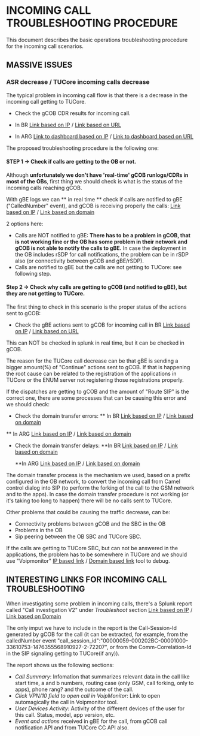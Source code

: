 # INCOMING CALL TROUBLESHOOTING PROCEDURE

This document describes the basic operations troubleshooting procedure for the incoming call scenarios.

## MASSIVE ISSUES

### ASR decrease / TUCore incoming calls decrease

The typical problem in incoming call flow is that there is a decrease in the incoming call getting to TUCore.

* Check the gCOB CDR results for incoming call.

 * In BR [Link based on IP](https://10.253.1.11/en-US/app/tugo/report?s=%2FservicesNS%2Fnobody%2Ftugo%2Fsaved%2Fsearches%2FTEEN_BR_Incoming_call_CDRs_resultcodes) / [Link based on URL](https://mia-splunk.tefcomms.com/en-US/app/tugo/report?s=%2FservicesNS%2Fnobody%2Ftugo%2Fsaved%2Fsearches%2FTEEN_BR_Incoming_call_CDRs_resultcodes)
 
 * In ARG [Link to dashboard based on IP](https://10.253.1.11/en-US/app/tugo/report?sid=1466086202.183726.mia-spl-sch02&s=%2FservicesNS%2Fnobody%2Ftugo%2Fsaved%2Fsearches%2FTEEN_AR_Incoming_call_CDRs_resultcodes) / [Link to dashboard based on URL](https://mia-splunk.tefcomms.com/en-US/app/tugo/report?sid=1466086202.183726.mia-spl-sch02&s=%2FservicesNS%2Fnobody%2Ftugo%2Fsaved%2Fsearches%2FTEEN_AR_Incoming_call_CDRs_resultcodes) 

The proposed troubleshooting procedure is the following one:

#### STEP 1 -> Check if calls are getting to the OB or not.

Although **unfortunately we don't have 'real-time' gCOB runlogs/CDRs in most of the OBs**, first thing we should check is what is the status of the incoming calls reaching gCOB.

With gBE logs we can ** in real time ** check if calls are notified to gBE ("CalledNumber" event), and gCOB is receiving properly the calls:
[Link based on IP](https://10.253.1.11/en-US/app/tugo/search?earliest=-4h%40m&latest=now&q=search%20%22CalledNumber%22%20sourcetype%3D%22CALL%20-%20Corazones%22%20source%3D%22%2Fvar%2Flog%2Fconnect%2Fcall_control_br.log%22&display.page.search.tab=events&display.general.type=events&display.visualizations.charting.axisTitleY2.text=(%25)&display.visualizations.charting.axisY2.enabled=1&display.visualizations.charting.chart.overlayFields=%22%25%3A%20Continue%22%2C%22%25%3A%20Route%22%2C%22%25%3A%20Route_RouteLeg%22%2C%22%25%3A%20null%22&display.page.search.mode=fast&dispatch.sample_ratio=1&display.visualizations.charting.chart=column&sid=1476352468.1404941.mia-spl-sch02) / [Link based on domain](https://mia-splunk.tefcomms.com/en-US/app/tugo/search?earliest=-4h%40m&latest=now&q=search%20%22CalledNumber%22%20sourcetype%3D%22CALL%20-%20Corazones%22%20source%3D%22%2Fvar%2Flog%2Fconnect%2Fcall_control_br.log%22&display.page.search.tab=events&display.general.type=events&display.visualizations.charting.axisTitleY2.text=(%25)&display.visualizations.charting.axisY2.enabled=1&display.visualizations.charting.chart.overlayFields=%22%25%3A%20Continue%22%2C%22%25%3A%20Route%22%2C%22%25%3A%20Route_RouteLeg%22%2C%22%25%3A%20null%22&display.page.search.mode=fast&dispatch.sample_ratio=1&display.visualizations.charting.chart=column&sid=1476352468.1404941.mia-spl-sch02)

2 options here:
 * Calls are NOT notified to gBE: **There has to be a problem in gCOB, that is not working fine or the OB has some problem in their network and gCOB is not able to notify the calls to gBE.** In case the deployment in the OB includes rSDP for call notifications, the problem can be in rSDP also (or connectivity between gCOB and gBE/rSDP).
 * Calls are notified to gBE but the calls are not getting to TUCore: see following step.
 
####  Step 2 -> Check why calls are getting to gCOB (and notified to gBE), but they are not getting to TUCore.

The first thing to check in this scenario is the proper status of the actions sent to gCOB:

* Check the gBE actions sent to gCOB for incoming call in BR [Link based on IP](https://10.253.1.11/en-US/app/tugo/search?earliest=-48h%40h&latest=now&q=search%20(sourcetype%3D%22CDR-gOB_BR%22%20OR%20sourcetype%3D%22CDR%20-%20gOB_BR%22)%20%22CallType%3D%5C%22incoming%22%20%7C%20rex%20%22(%3F%3CmyResult%3ESuccess%3D%5C%22%5B%5E%5C%22%5D*%5C%22%3BResultCode%3D%5C%22%5Cd*%5C%22)%22%20%7C%20rex%20%22Time%3D%5C%22%5Cd%5Cd%5Cd%5Cd-(%3F%3CmyHour%3E%5B%5ET%5D*T%5Cd%5Cd)%22%20%7C%20stats%20dc(CallSessionId)%20as%20myCount%20by%20myHour%20BEAction%20%7C%20eventstats%20sum(myCount)%20as%20total%20by%20myHour%20%7C%20eval%20%25%3Dround(myCount*100%2Ftotal%2C2)%20%7C%20chart%20values(total)%20as%20totals%20values(%25)%20as%20%25%20over%20myHour%20by%20BEAction%20%7C%20rename%20%22totals%3A%20Continue%22%20as%20Total%20%7C%20table%20myHour%20Total%20%25*%20%7C%20sort%20%2B%20myHour&display.page.search.tab=visualizations&display.general.type=visualizations&display.visualizations.charting.axisTitleY2.text=(%25)&display.visualizations.charting.axisY2.enabled=1&display.visualizations.charting.chart.overlayFields=%22%25%3A%20Continue%22%2C%22%25%3A%20Route%22%2C%22%25%3A%20Route_RouteLeg%22%2C%22%25%3A%20null%22&display.page.search.mode=fast&dispatch.sample_ratio=1&display.visualizations.charting.chart=column&sid=1476348782.1402300.mia-spl-sch02) / [Link based on URL](https://mia-splunk.tefcomms.com/en-US/app/tugo/search?earliest=-48h%40h&latest=now&q=search%20(sourcetype%3D%22CDR-gOB_BR%22%20OR%20sourcetype%3D%22CDR%20-%20gOB_BR%22)%20%22CallType%3D%5C%22incoming%22%20%7C%20rex%20%22(%3F%3CmyResult%3ESuccess%3D%5C%22%5B%5E%5C%22%5D*%5C%22%3BResultCode%3D%5C%22%5Cd*%5C%22)%22%20%7C%20rex%20%22Time%3D%5C%22%5Cd%5Cd%5Cd%5Cd-(%3F%3CmyHour%3E%5B%5ET%5D*T%5Cd%5Cd)%22%20%7C%20stats%20dc(CallSessionId)%20as%20myCount%20by%20myHour%20BEAction%20%7C%20eventstats%20sum(myCount)%20as%20total%20by%20myHour%20%7C%20eval%20%25%3Dround(myCount*100%2Ftotal%2C2)%20%7C%20chart%20values(total)%20as%20totals%20values(%25)%20as%20%25%20over%20myHour%20by%20BEAction%20%7C%20rename%20%22totals%3A%20Continue%22%20as%20Total%20%7C%20table%20myHour%20Total%20%25*%20%7C%20sort%20%2B%20myHour&display.page.search.tab=visualizations&display.general.type=visualizations&display.visualizations.charting.axisTitleY2.text=(%25)&display.visualizations.charting.axisY2.enabled=1&display.visualizations.charting.chart.overlayFields=%22%25%3A%20Continue%22%2C%22%25%3A%20Route%22%2C%22%25%3A%20Route_RouteLeg%22%2C%22%25%3A%20null%22&display.page.search.mode=fast&dispatch.sample_ratio=1&display.visualizations.charting.chart=column&sid=1476348782.1402300.mia-spl-sch02)

This can NOT be checked in splunk in real time, but it can be checked in gCOB.

The reason for the TUCore call decrease can be that gBE is sending a bigger amount(%) of "Continue" actions sent to gCOB. If that is happening the root cause can be related to the registration of the applications in TUCore or the ENUM server not registering those registrations properly.

If the dispatches are getting to gCOB and the amount of "Route SIP" is the correct one, there are some processes that can be causing this error and we should check:

* Check the domain transfer errors:
 ** In BR [Link based on IP](https://10.253.1.11/en-US/app/tugo/report?s=%2FservicesNS%2Fnobody%2Ftugo%2Fsaved%2Fsearches%2FTEEN_BR_Incoming_call_Domain_transfer_errors) / [Link based on domain](https://mia-splunk.tefcomms.com/en-US/app/tugo/report?s=%2FservicesNS%2Fnobody%2Ftugo%2Fsaved%2Fsearches%2FTEEN_BR_Incoming_call_Domain_transfer_errors)
 
 ** In ARG [Link based on IP](https://10.253.1.11/en-US/app/tugo/report?s=%2FservicesNS%2Fnobody%2Ftugo%2Fsaved%2Fsearches%2FTEEN_ARG_Incoming_call_Domain_transfer_errors) / [Link based on domain](https://mia-splunk.tefcomms.com/en-US/app/tugo/report?s=%2FservicesNS%2Fnobody%2Ftugo%2Fsaved%2Fsearches%2FTEEN_ARG_Incoming_call_Domain_transfer_errors)
 
* Check the domain transfer delays:
 **In BR [Link based on IP](https://10.253.1.11/en-US/app/tugo/report?s=%2FservicesNS%2Fnobody%2Ftugo%2Fsaved%2Fsearches%2FTEEN_BR_Incoming_call_Domain_tranfer_delay_per_area) / [Link based on domain](https://mia-splunk.tefcomms.com/en-US/app/tugo/report?s=%2FservicesNS%2Fnobody%2Ftugo%2Fsaved%2Fsearches%2FTEEN_BR_Incoming_call_Domain_tranfer_delay_per_area)
 
  **In ARG [Link based on IP](https://10.253.1.11/en-US/app/tugo/report?s=%2FservicesNS%2Fnobody%2Ftugo%2Fsaved%2Fsearches%2FTEEN_ARG_Incoming_call_Domain_tranfer_delay_per_area) / [Link based on domain](https://mia-splunk.tefcomms.com/en-US/app/tugo/report?s=%2FservicesNS%2Fnobody%2Ftugo%2Fsaved%2Fsearches%2FTEEN_ARG_Incoming_call_Domain_tranfer_delay_per_area)

The domain transfer process is the mechanism we used, based on a prefix configured in the OB network, to convert the incoming call from Camel control dialog into SIP (to perform the forking of the call to the GSM network and to the apps). In case the domain transfer procedure is not working (or it's taking too long to happen) there will be no calls sent to TUCore.

Other problems that could be causing the traffic decrease, can be:
* Connectivity problems between gCOB and the SBC in the OB
* Problems in the OB
* Sip peering between the OB SBC and TUCore SBC.

If the calls are getting to TUCore SBC, but can not be answered in the applications, the problem has to be somewhere in TUCore and we should use "Voipmonitor" [IP based link](http://10.253.0.169/index.php) / [Domain based link](http://voipmonitor/index.php) tool to debug.


## INTERESTING LINKS FOR INCOMING CALL TROUBLESHOOTING

When investigating some problem in incoming calls, there's a Splunk report called "Call investigation V2" under *Troubleshoot* section [Link based on IP](https://10.253.1.11/en-US/app/tugo/call_investigations_v2?earliest=-24h%40h&latest=now) / [Link based on Domain](https://mia-splunk.tefcomms.com/en-US/app/tugo/call_investigations_v2?earliest=-24h%40h&latest=now)

The only imput we have to include in the report is the Call-Session-Id generated by gCOB for the call (it can be extracted, for example, from the calledNumber event "call_session_id":"00000059-000202BC-00001000-33610753-1476355568910927-2-72207", or from the Comm-Correlation-Id in the SIP signaling getting to TUCore(if any)).

The report shows us the following sections:
* *Call Summary*: Infomation that summarizes relevant data in the call like start time, a and b numbers, routing case (only GSM, call forking, only to apps), phone rang? and the outcome of the call.
* *Click VPN/10 field to open call in VoipMonitor*: Link to open automagically the call in Voipmonitor tool.
* *User Devices Activity*: Activity of the different devices of the user for this call. Status, model, app version, etc.
* *Event and actions* received in gBE for the call, from gCOB call notification API and from TUCore CC API also.
